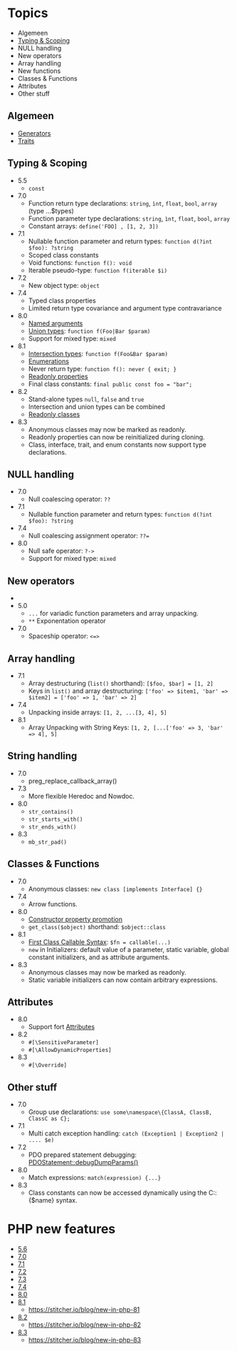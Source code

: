 # Topics

- Algemeen
- [Typing & Scoping]((https://www.php.net/manual/en/language.types.declarations.php))
- NULL handling
- New operators
- Array handling 
- New functions
- Classes & Functions
- Attributes
- Other stuff

## Algemeen

- [Generators](https://www.php.net/manual/en/language.generators.overview.php)
- [Traits](https://www.php.net/manual/en/language.oop5.traits.php)

## Typing & Scoping

- 5.5
  - `const`
- 7.0
  - Function return type declarations: `string`, `ìnt`, `float`, `bool`, `array` (type ...$types)
  - Function parameter type declarations: `string`, `ìnt`, `float`, `bool`, `array`
  - Constant arrays: `define('FOO] , [1, 2, 3])`
- 7.1
  - Nullable function parameter and return types: `function d(?int $foo): ?string`
  - Scoped class constants
  - Void functions: `function f(): void`
  - Iterable pseudo-type: `function f(iterable $i)`
- 7.2
  - New object type: `object`
- 7.4
  - Typed class properties
  - Limited return type covariance and argument type contravariance
- 8.0
  - [Named arguments](https://www.php.net/manual/en/functions.arguments.php#functions.named-arguments)
  - [Union types](https://www.php.net/manual/en/language.types.type-system.php#language.types.type-system.composite.union): `function f(Foo|Bar $param)`
  - Support for mixed type: `mixed`
- 8.1
  - [Intersection types](https://www.php.net/manual/en/language.types.type-system.php#language.types.type-system.composite.intersection): `function f(Foo&Bar $param)`
  - [Enumerations](https://www.php.net/manual/en/language.enumerations.php)
  - Never return type: `function f(): never { exit; }`
  - [Readonly properties](https://www.php.net/manual/en/language.oop5.properties.php#language.oop5.properties.readonly-properties)
  - Final class constants: `final public const foo = "bar";`
- 8.2
  - Stand-alone types `null`, `false` and `true`
  - Intersection and union types can be combined
  - [Readonly classes](https://www.php.net/manual/en/language.oop5.basic.php#language.oop5.basic.class.readonly)
- 8.3
  - Anonymous classes may now be marked as readonly.
  - Readonly properties can now be reinitialized during cloning.
  - Class, interface, trait, and enum constants now support type declarations.

## NULL handling

- 7.0
  - Null coalescing operator: `??`
- 7.1
  - Nullable function parameter and return types: `function d(?int $foo): ?string`
- 7.4
  - Null coalescing assignment operator: `??=`
- 8.0
  - Null safe operator: `?->`
  - Support for mixed type: `mixed`

## New operators
- 
- 5.0
    - `...` for variadic function parameters and array unpacking.
    - `**` Exponentation operator
- 7.0
    - Spaceship operator:  `<=>`

## Array handling

- 7.1
  - Array destructuring (`list()` shorthand): `[$foo, $bar] = [1, 2]`
  - Keys in `list()` and array destructuring: `['foo' => $item1, 'bar' => $item2] = ['foo' => 1, 'bar' => 2]`
- 7.4
  - Unpacking inside arrays: `[1, 2, ...[3, 4], 5]`
- 8.1
  - Array Unpacking with String Keys: `[1, 2, [...['foo' => 3, 'bar' => 4], 5]`

## String handling

- 7.0
  - preg_replace_callback_array()
- 7.3
  - More flexible Heredoc and Nowdoc.
- 8.0
  - `str_contains()`
  - `str_starts_with()`
  - `str_ends_with()`
- 8.3
  - `mb_str_pad()`

## Classes & Functions

- 7.0
  - Anonymous classes: `new class [implements Interface] {}`
- 7.4
  - Arrow functions.
- 8.0
  - [Constructor property promotion](https://www.php.net/manual/en/language.oop5.decon.php#language.oop5.decon.constructor.promotion)
  - `get_class($object)` shorthand: `$object::class`
- 8.1
  - [First Class Callable Syntax](https://www.php.net/manual/en/functions.first_class_callable_syntax.php): `$fn = callable(...)`
  - `new` in Initializers: default value of a parameter, static variable, global constant initializers, and as attribute arguments.
- 8.3
  - Anonymous classes may now be marked as readonly.
  - Static variable initializers can now contain arbitrary expressions.

## Attributes

- 8.0
  - Support fort [Attributes](https://www.php.net/manual/en/language.attributes.php)
- 8.2
  - `#[\SensitiveParameter]`
  - `#[\AllowDynamicProperties]`
- 8.3
  - `#[\Override]`

## Other stuff

- 7.0
  - Group use declarations: `use some\namespace\{ClassA, ClassB, ClassC as C};`
- 7.1
  - Multi catch exception handling: `catch (Exception1 | Exception2 | .... $e)`
- 7.2
  - PDO prepared statement debugging: [PDOStatement::debugDumpParams() ](https://www.php.net/manual/en/pdostatement.debugdumpparams.php)
- 8.0
  - Match expressions: `match(expression) {...}`
- 8.3
  - Class constants can now be accessed dynamically using the C::{$name} syntax. 

# PHP new features

- [5.6](https://www.php.net/manual/en/migration56.new-features.php)
- [7.0](https://www.php.net/manual/en/migration70.new-features.php)
- [7.1](https://www.php.net/manual/en/migration71.new-features.php)
- [7.2](https://www.php.net/manual/en/migration72.new-features.php)
- [7.3](https://www.php.net/manual/en/migration73.new-features.php)
- [7.4](https://www.php.net/manual/en/migration74.new-features.php)
- [8.0](https://www.php.net/manual/en/migration80.new-features.php)
- [8.1](https://www.php.net/manual/en/migration81.new-features.php)
  - https://stitcher.io/blog/new-in-php-81
- [8.2](https://www.php.net/manual/en/migration82.new-features.php)
  - https://stitcher.io/blog/new-in-php-82
- [8.3](https://www.php.net/manual/en/migration83.new-features.php)
  - https://stitcher.io/blog/new-in-php-83
